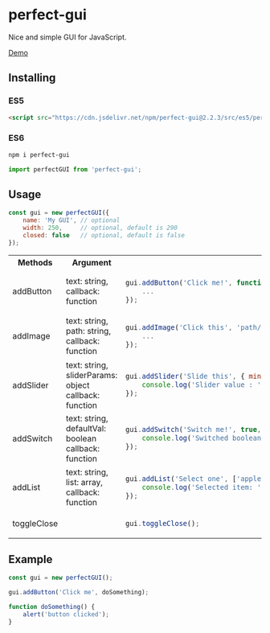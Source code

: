 # perfect-gui
Nice and simple GUI for JavaScript.

[Demo](https://thibka.github.io/perfect-gui/public/)

## Installing

### ES5
```html
<script src="https://cdn.jsdelivr.net/npm/perfect-gui@2.2.3/src/es5/perfect-gui-es5.min.js"></script>
```

### ES6
```bash
npm i perfect-gui
```

```javascript
import perfectGUI from 'perfect-gui';
```

## Usage

```javascript
const gui = new perfectGUI({
    name: 'My GUI', // optional
    width: 250,     // optional, default is 290
    closed: false   // optional, default is false
});
```
<table>
<tr><th>Methods</th><th>Argument</th><th>Example</th></tr>
<tr><td>addButton</td><td>text: string,<br>callback: function</td><td>

```javascript
gui.addButton('Click me!', function() {
    ...
});
```
</td></tr>
<tr><td>addImage</td><td>text: string,<br>path: string,<br>callback: function</td><td>

```javascript
gui.addImage('Click this', 'path/to/image', function {
    ...
});
```
</td></tr>
<tr><td>addSlider</td><td>text: string,<br>sliderParams: object<br>callback: function</td><td>

```javascript
gui.addSlider('Slide this', { min: 0, max: 10, value: 5, step: .1 }, function(value) {
    console.log('Slider value : ' + value);
});
```
</td></tr>
<tr><td>addSwitch</td><td>text: string,<br>defaultVal: boolean<br>callback: function</td><td>

```javascript
gui.addSwitch('Switch me!', true, function(state) {
    console.log('Switched boolean value: ' + state);
});
```
</td></tr>
<tr><td>addList</td><td>text: string,<br>list: array,<br>callback: function</td><td>

```javascript
gui.addList('Select one', ['apple', 'lime', 'peach'], function(item) {
    console.log('Selected item: ' + item);
});
```
</td></tr>
<tr><td>toggleClose</td><td></td><td>

```javascript
gui.toggleClose();
```
</td></tr>
</table>

## Example

```javascript
const gui = new perfectGUI();

gui.addButton('Click me', doSomething);

function doSomething() {
    alert('button clicked');
}
```